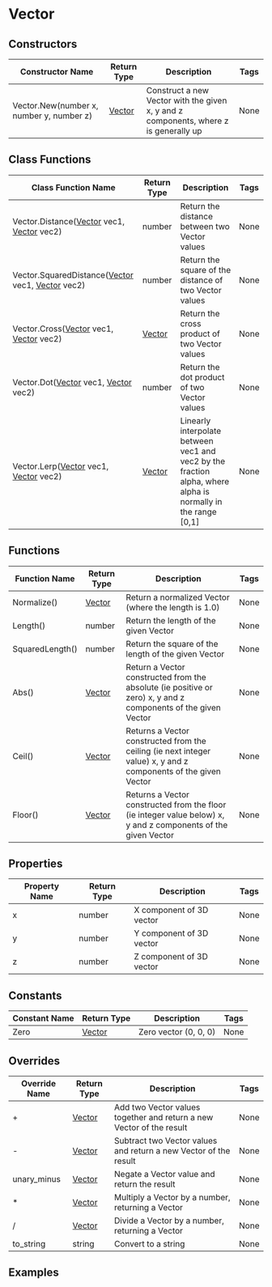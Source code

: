 # Vector

## Constructors

| Constructor Name | Return Type | Description | Tags |
|---------------|-------------|-------------|------|
| Vector.New(number x, number y, number z) | [Vector](vector) | Construct a new Vector with the given x, y and z components, where z is generally up | None |

## Class Functions

| Class Function Name | Return Type | Description | Tags |
|---------------|-------------|-------------|------|
| Vector.Distance([Vector](vector) vec1, [Vector](vector) vec2) | number | Return the distance between two Vector values | None |
| Vector.SquaredDistance([Vector](vector) vec1, [Vector](vector) vec2) | number | Return the square of the distance of two Vector values | None |
| Vector.Cross([Vector](vector) vec1, [Vector](vector) vec2) | [Vector](vector) | Return the cross product of two Vector values | None |
| Vector.Dot([Vector](vector) vec1, [Vector](vector) vec2) | number | Return the dot product of two Vector values | None |
| Vector.Lerp([Vector](vector) vec1, [Vector](vector) vec2) | [Vector](vector) | Linearly interpolate between vec1 and vec2 by the fraction alpha, where alpha is normally in the range [0,1] | None |

## Functions

| Function Name | Return Type | Description | Tags |
|---------------|-------------|-------------|------|
| Normalize() | [Vector](vector) | Return a normalized Vector (where the length is 1.0) | None |
| Length() | number | Return the length of the given Vector | None |
| SquaredLength() | number | Return the square of the length of the given Vector | None |
| Abs() | [Vector](vector) | Return a Vector constructed from the absolute (ie positive or zero) x, y and z components of the given Vector | None |
| Ceil() | [Vector](vector) | Returns a Vector constructed from the ceiling (ie next integer value) x, y and z components of the given Vector | None |
| Floor() | [Vector](vector) | Returns a Vector constructed from the floor (ie integer value below) x, y and z components of the given Vector | None |

## Properties

| Property Name | Return Type | Description | Tags |
|---------------|-------------|-------------|------|
| x | number | X component of 3D vector	| None |
| y | number | Y component of 3D vector | None |
| z | number | Z component of 3D vector | None |

## Constants

| Constant Name | Return Type | Description | Tags |
|---------------|-------------|-------------|------|
| Zero | [Vector](vector) | Zero vector (0, 0, 0) | None |

## Overrides 

| Override Name | Return Type | Description | Tags |
|---------------|-------------|-------------|------|
| + | [Vector](vector) | Add two Vector values together and return a new Vector of the result | None |
| - | [Vector](vector) | Subtract two Vector values and return a new Vector of the result | None |
| unary_minus | [Vector](vector) | Negate a Vector value and return the result | None |
| * | [Vector](vector) | Multiply a Vector by a number, returning a Vector | None |
| / | [Vector](vector) | Divide a Vector by a number, returning a Vector | None |
| to_string | string | Convert to a string | None |

## Examples